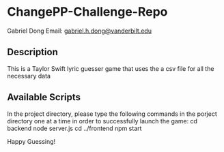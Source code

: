 # ChangePP-Challenge-Repo

Gabriel Dong Email: gabriel.h.dong@vanderbilt.edu

## Description

This is a Taylor Swift lyric guesser game that uses the a csv file for all the necessary data

## Available Scripts

In the project directory, please type the following commands in the porject directory one at a time in order to successfully launch the game:
cd backend
node server.js
cd ../frontend
npm start

Happy Guessing!
